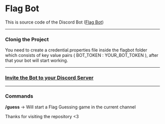 # Flag Bot

This is source code of the Discord Bot (<a href="https://discord.com/api/oauth2/authorize?client_id=1129789320165867662&permissions=139586824256&scope=applications.commands%20bot">Flag Bot</a>)
<hr />

<h3>Clonig the Project</h3>

You need to create a credential.properties file inside the flagbot folder which consists of key value pairs ( BOT_TOKEN : YOUR_BOT_TOKEN ), after that your bot will start working.

<hr />

<h3><a href="https://discord.com/api/oauth2/authorize?client_id=1129789320165867662&permissions=139586824256&scope=applications.commands%20bot">Invite the Bot to your Discord Server</a></h3>

<hr />

<h3>Commands</h3>

<b>/guess</b> -> Will start a Flag Guessing game in the current channel

<footer>
  <p>Thanks for visiting the repository <3</p>
</footer>
